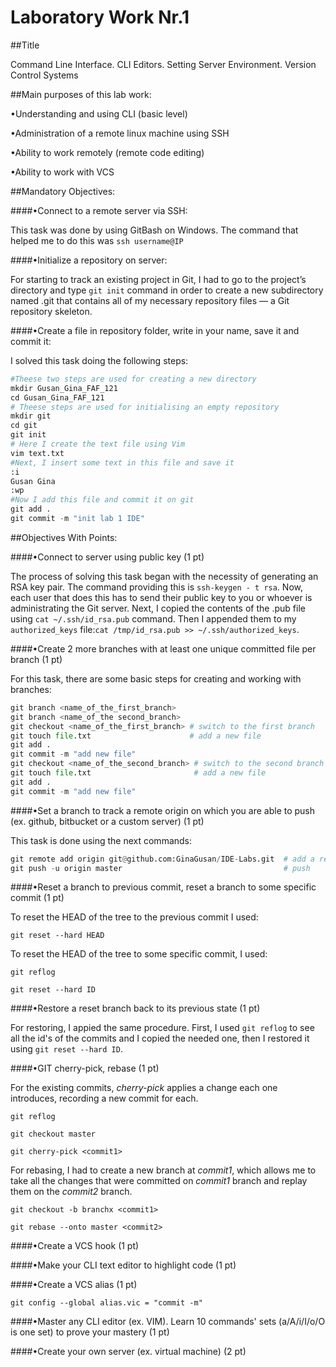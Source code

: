 Laboratory Work Nr.1
====================
##Title

Command Line Interface. CLI Editors. Setting Server Environment. Version Control Systems

##Main purposes of this lab work:

•Understanding and using CLI (basic level)

•Administration of a remote linux machine using SSH

•Ability to work remotely (remote code editing)

•Ability to work with VCS

##Mandatory Objectives:

####•Connect to a remote server via SSH:

This task was done by using GitBash on Windows. The command that helped me to do this was `ssh username@IP` 

####•Initialize a repository on server:

For starting to track an existing project in Git, I had to go to the project’s directory and type `git init` command in order to create a new subdirectory named .git that contains all of my necessary repository files — a Git repository skeleton.

####•Create a file in repository folder, write in your name, save it and commit it:

I solved this task doing the following steps:

```python
#Theese two steps are used for creating a new directory
mkdir Gusan_Gina_FAF_121
cd Gusan_Gina_FAF_121
# Theese steps are used for initialising an empty repository
mkdir git
cd git
git init
# Here I create the text file using Vim
vim text.txt 
#Next, I insert some text in this file and save it
:i
Gusan Gina
:wp
#Now I add this file and commit it on git
git add .
git commit -m "init lab 1 IDE"
```

##Objectives With Points:

####•Connect to server using public key (1 pt)

The process of solving this task began with the necessity of generating an RSA key pair. The command providing this is `ssh-keygen - t rsa`. Now, each user that does this has to send their public key to you or whoever is administrating the Git server. Next, I copied the contents of the .pub file using `cat ~/.ssh/id_rsa.pub` command. Then I appended them to my `authorized_keys` file:`cat /tmp/id_rsa.pub >> ~/.ssh/authorized_keys`.

####•Create 2 more branches with at least one unique committed file per branch (1 pt)

For this task, there are some basic steps for creating  and working with branches:

```python
git branch <name_of_the_first_branch>
git branch <name_of_the second_branch>
git checkout <name_of_the_first_branch> # switch to the first branch
git touch file.txt                      # add a new file
git add .
git commit -m "add new file"
git checkout <name_of_the_second_branch> # switch to the second branch
git touch file.txt                       # add a new file
git add .
git commit -m "add new file"
```

####•Set a branch to track a remote origin on which you are able to push (ex. github, bitbucket or a custom server) (1 pt)

This task is done using the next commands:

``` python
git remote add origin git@github.com:GinaGusan/IDE-Labs.git  # add a remote origin
git push -u origin master                                    # push
```

####•Reset a branch to previous commit, reset a branch to some specific commit (1 pt)

To reset the HEAD of the tree to the previous commit I used:

`git reset --hard HEAD`    

To reset the HEAD of the tree to some specific commit, I used:

`git reflog`

`git reset --hard ID`

####•Restore a reset branch back to its previous state (1 pt)

For restoring, I appied the same procedure. First, I used `git reflog` to see all the id's of the commits and I copied the needed one, then I restored it using `git reset --hard ID`.

####•GIT cherry-pick, rebase (1 pt)

For the existing commits, *cherry-pick* applies a change each one introduces, recording a new commit for each.

`git reflog`

`git checkout master`

`git cherry-pick <commit1>`

For rebasing, I had to create a new branch at *commit1*, which allows me to take all the changes that were committed on *commit1* branch and replay them on the *commit2* branch.

`git checkout -b branchx <commit1>`

`git rebase --onto master <commit2>`

####•Create a VCS hook (1 pt)

####•Make your CLI text editor to highlight code (1 pt)

####•Create a VCS alias (1 pt)

`git config --global alias.vic = "commit -m"`

####•Master any CLI editor (ex. VIM). Learn 10 commands' sets (a/A/i/I/o/O is one set) to prove your mastery (1 pt)



####•Create your own server (ex. virtual machine) (2 pt)


